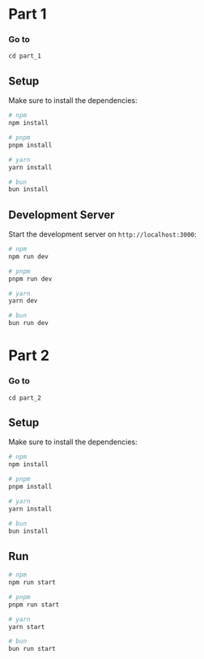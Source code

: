 # Part 1

### Go to
```angular2html
cd part_1
```

## Setup

Make sure to install the dependencies:

```bash
# npm
npm install

# pnpm
pnpm install

# yarn
yarn install

# bun
bun install
```

## Development Server

Start the development server on `http://localhost:3000`:

```bash
# npm
npm run dev

# pnpm
pnpm run dev

# yarn
yarn dev

# bun
bun run dev
```

# Part 2

### Go to
```angular2html
cd part_2
```

## Setup

Make sure to install the dependencies:

```bash
# npm
npm install

# pnpm
pnpm install

# yarn
yarn install

# bun
bun install
```

## Run

```bash
# npm
npm run start

# pnpm
pnpm run start

# yarn
yarn start

# bun
bun run start
```